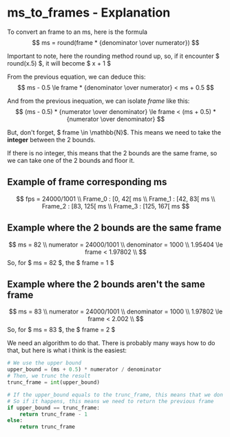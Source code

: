 # ms_to_frames - Explanation

To convert an frame to an ms, here is the formula
$$ ms = round(frame * {denominator \over numerator}) $$

Important to note, here the rounding method round up, so, if it encounter $ round(x.5) $, it will become $ x + 1 $

From the previous equation, we can deduce this:
$$ ms - 0.5 \le frame * {denominator \over numerator} < ms + 0.5 $$

And from the previous inequation, we can isolate $frame$ like this:
$$ (ms - 0.5) * {numerator \over denominator} \le frame < (ms + 0.5) * {numerator \over denominator} $$

But, don't forget, $ frame \in \mathbb{N}$. This means we need to take the **integer** between the 2 bounds.

If there is no integer, this means that the 2 bounds are the same frame, so we can take one of the 2 bounds and floor it.

## Example of frame corresponding ms
$$
fps = 24000/1001 \\
Frame_0 : [0, 42[ ms \\
Frame_1 : [42, 83[ ms \\
Frame_2 : [83, 125[ ms \\
Frame_3 : [125, 167[ ms
$$

## Example where the 2 bounds are the same frame
$$ 
ms = 82 \\
numerator = 24000/1001 \\
denominator = 1000 \\
1.95404 \le frame < 1.97802 \\
$$
So, for $ ms = 82 $, the $ frame = 1 $

## Example where the 2 bounds aren't the same frame
$$ 
ms = 83 \\
numerator = 24000/1001 \\
denominator = 1000 \\
1.97802 \le frame < 2.002 \\
$$
So, for $ ms = 83 $, the $ frame = 2 $

We need an algorithm to do that.
There is probably many ways how to do that, but here is what i think is the easiest:
```py
# We use the upper bound
upper_bound = (ms + 0.5) * numerator / denominator
# Then, we trunc the result
trunc_frame = int(upper_bound)

# If the upper_bound equals to the trunc_frame, this means that we don't respect the inequation because it is "greater than", not "greater than or equals".
# So if it happens, this means we need to return the previous frame
if upper_bound == trunc_frame:
    return trunc_frame - 1
else:
    return trunc_frame
```